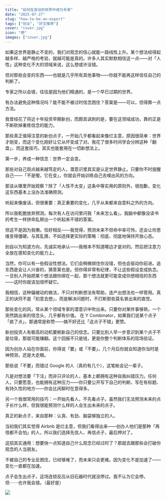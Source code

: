 ```yaml
---
title: "如何在变动的世界中成为专家"
date: "2025-07-27"
slug: "how-to-be-an-expert"
tags: ["创业", "好文推荐"]
cover: "cover.jpg"
icon: "😎"
images: ["cover.jpg"]
---
```

如果这世界是静止不变的，我们对观念的信心就能一路线性上升。某个想法经得起越多样、越严格的考验，就越可能是真的。许多人其实默默相信这一点——对「人性」这种变化不大的领域来说，这么想或许没错。



但对那些会变的东西——也就是几乎所有其他事物——你就不能再这样信任自己的判断了。



专家之所以会错，往往是因为他们精通的，是一个早已过期的世界。



有办法避免这种情况吗？能不能不被过时信念困住？答案是——可以，但得靠一点方法。



我曾经花了将近十年投资早期新创，而颇具讽刺的是，要在这领域成功，靠的正是不断砍掉重练信念的能力。



那些真正值得注意的新创点子，一开始几乎都看起来像烂主意，原因很简单：世界才刚变，而这个变化刚好让它从坏变成了对。我花了很多时间学会分辨这种「翻盘」，而这套技巧，其实也能套用在一切新想法上。



第一步，养成一种信念：世界一定会变。



那些对自己观点越来越笃定的人，潜意识里其实是认定世界静止。只要你不时提醒自己——「不是喔，它在变」，你就会开始训练自己去嗅出风的方向。



那该从哪里开始观察？除了「人性不太变」这条中等实用的原则外，很抱歉，变化这东西基本上没办法准确预测。



听起来像废话，但很重要：真正重要的变化，几乎从来都来自意料之外的方向。



所以我乾脆放弃预测。每次有人在访问里问我「未来怎么看」，我脑中都像没读书的考生一样拼命乱掰出一个听起来不错的答案。



但这不是因为我懒。恰好相反——我觉得，预测未来不但命中率可怜，还会让你思维变得僵硬。与其乱猜，不如选择更实际的策略：彻底、彻底地保持开放心态。



别自以为知道方向，先诚实地承认——我根本不知道哪边才是对的。然后把注意力全放在感知变化的能力上。



当然，你可以有一些假设性想法。它们会稍微绑住你没错，但也会驱动你前进。追东西是会让人兴奋的，猜答案也是。但你得非常有纪律，不让这些假设变成执念。
一旦别人开始把某个想法跟你绑在一起，那个想法就更可能变成你想相信的东西——这时你就该加倍怀疑它。



我相信，这种偏被动的做法，不只对判断想法有帮助，连产出想法也一样管用。真正的诀窍不是「刻意去想」，而是解决问题时，不打断那些莫名冒出来的直觉。



那些变化的风，常从某个领域专家的潜意识中吹出来。只要你对某件事够熟，一个突然跳出来的怪念头，几乎都有价值。
在 Y Combinator，如果我们说某个点子「疯了点」，那通常是称赞——搞不好还比「这点子不错」更赞。



新创投资人有极高的动机要刷新自己的信念。只要比别人早一步意识到某个点子不是垃圾，那就可能赚翻。这个回报不只是钱，更是你整个判断体系的现场验证。



因为创办人站在你面前，你得说「要」或「不要」，几个月后你就会知道你当时是神预测，还是大走眼。



那些说「不要」而错过 Google 的人（真的有几个），这笔帐会记一辈子。



凡是对想法要「下注」而非只评论的人，基本上都拥有这种自我纠错压力。任何人，只要愿意，也能拥有这种压力——你只要公开写下自己的判断。写在有标题、有持久性的地方——你会比闲聊时在意得多。



另一个我很常用的技巧：一开始先看人，不先看点子。虽然我们无法预测未来的点子长什么样，但我很能预测什么样的人会生出未来的点子。



真正的新点子，来自那种：认真、有劲、脑袋够独立的人。



当初我们其实觉得 Airbnb 是烂主意，但我们看得出来——创办人他们是那种「再怪都不会怕」的人，所以我们选择先信人、再信点子，最后押对了。



这招其实通用：想要快一点知道自己什么观念已经过时了？那就去跟那些会打破你观念的人当朋友。



不被自己的专业反困住，已经够难了，而未来只会更难。因为变化不是加速了——变化一直都在加速。



点子会生出点子，这场连锁反应从旧石器时代就没停过。我不认为它会停。
但⋯⋯也许我会错。（最好是）




![](https://prod-files-secure.s3.us-west-2.amazonaws.com/112d0858-5090-4d34-a606-b75eb8d65fd2/46476355-9cf3-4e99-9b7a-3531bc426380/1000202064.png?X-Amz-Algorithm=AWS4-HMAC-SHA256&X-Amz-Content-Sha256=UNSIGNED-PAYLOAD&X-Amz-Credential=ASIAZI2LB4665ITJPD7B%2F20250904%2Fus-west-2%2Fs3%2Faws4_request&X-Amz-Date=20250904T211142Z&X-Amz-Expires=3600&X-Amz-Security-Token=IQoJb3JpZ2luX2VjEPz%2F%2F%2F%2F%2F%2F%2F%2F%2F%2FwEaCXVzLXdlc3QtMiJGMEQCICRAHpuKNd6pMCvqKGZPC4Sw2lk%2F3UMema2WtN%2BJLaouAiBEGM1%2FZlmeuqlauEFOORwYfMpilaPe%2BGX0%2Fye0x%2Bqx9yr%2FAwhlEAAaDDYzNzQyMzE4MzgwNSIMzSBLKl4WxhUjpBs7KtwDwJiuXqJt0nYiXhL9XrbJ4Kmq0w1ROuMsXUezNtLgIIJDUPTx9HdrJafTLZNlnMIHNRNTak3HKnTyTWsXXVOIu%2FxJWColjE%2BLvHqjCiiO9AX%2FaYyq3ZVlDFsM200V7inKAB8xxxitINnZVY4WrdYxNJjG3M%2FYs%2B3Ngrpn7SzrgiwgVy%2FCd%2BSk21N0bgpu7yN07Znjiz5lqfVW9ltDrUsmTm1yDU8LwKMPM%2FD6MlZc5B5ZasthdvFDmKMQ893%2B%2Fabup3a8HPmRMa30wL7bsWoSOINTO0drkAsdP1U%2B6HHU9kkUVRuADMMDaJg1t8GJzhObqJ7ayFUMgefVc%2BP6K%2FUmq8HN44Ifn0TmYFkI7HsCTE0yD6AU17mXO%2F%2FyqIGiHuvQA6NRTyzhFQyFWytoVNvdGYHSv%2BRP4eQofsP%2FGcLNsbKX%2FXLXI5yvdiDrHelBvv4tAepBhO%2B3Sc9P%2B1pEwlSX%2B%2Fwbh001RbXnH%2F0495oATbExvi68zxmFF7VoM4Rg9k84WHKDNahHpq2SYjeQIFnhIDrxfTghGErUhJNUgKCWy0O8N0b5BaNSAHdHQ88ChLE%2FdgBJIqIdovmB0eFVLzoGQStityiH3oZzept94rcnDh%2BWTXx8vlphl%2BD9Fn4w7dnnxQY6pgERG0A9ThKWFwjGQFaxXZ%2BqPYo%2FLxBYL4UJ4RS7ko7wdX0DJhuE%2Bzw24Nfqslvyzi2YYXASuJhzbbYreNlqtWSq%2Fpr%2FFLJcHYFjWamk6o39qyIeHC%2Fkl3QKZ6VO1axlzoXvzMOW%2BbC3sFoWStFUJryhg%2Fa8ZTvURHG4k9J6j9Qzh9aVAUrLHdRBL%2BG0kw4x1ciztlgzKGJsJBl4uKKX6mAz5Un0OxVm&X-Amz-Signature=5aac2d7bacffe82a4886739b3b6884046658db854796a83929509cdb3adffef9&X-Amz-SignedHeaders=host&x-amz-checksum-mode=ENABLED&x-id=GetObject)

